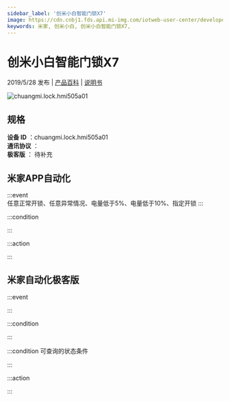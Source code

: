```yaml
---
sidebar_label: '创米小白智能门锁X7'
image: https://cdn.cnbj1.fds.api.mi-img.com/iotweb-user-center/developer_1678870890513JkfbCVic.png?GalaxyAccessKeyId=AKVGLQWBOVIRQ3XLEW&Expires=9223372036854775807&Signature=2LxJx4r82O6Z9WkeP9xXkOMA+uM=
keywords: 米家, 创米小白, 创米小白智能门锁X7, 
---
```

# 创米小白智能门锁X7

2019/5/28 发布 | [产品百科](https://home.mi.com/webapp/content/baike/product/index.html?model=chuangmi.lock.hmi505a01/) | [说明书](https://home.mi.com/views/introduction.html?model=chuangmi.lock.hmi505a01&region=cn)

![chuangmi.lock.hmi505a01](https://cdn.cnbj1.fds.api.mi-img.com/iotweb-user-center/developer_1678870890513JkfbCVic.png?GalaxyAccessKeyId=AKVGLQWBOVIRQ3XLEW&Expires=9223372036854775807&Signature=2LxJx4r82O6Z9WkeP9xXkOMA+uM=)

## 规格  
> 
**设备 ID** ：chuangmi.lock.hmi505a01  
**通讯协议** ：  
**极客版**  ： 待补充 


## 米家APP自动化  

:::event  
任意正常开锁、任意异常情况、电量低于5%、电量低于10%、指定开锁
:::

:::condition  

:::

:::action   

:::

## 米家自动化极客版  

:::event  

:::

:::condition  

:::

:::condition 可查询的状态条件  

:::

:::action  

:::

        

